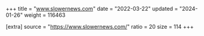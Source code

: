 +++
title = "www.slowernews.com"
date = "2022-03-22"
updated = "2024-01-26"
weight = 116463

[extra]
source = "https://www.slowernews.com/"
ratio = 20
size = 114
+++
